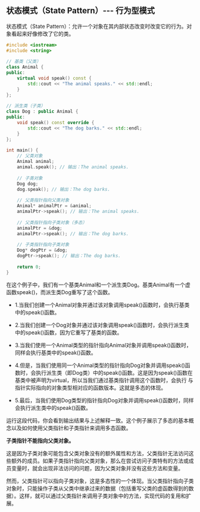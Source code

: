 ## 状态模式（State Pattern）--- 行为型模式



状态模式（State Pattern）：允许一个对象在其内部状态改变时改变它的行为。对象看起来好像修改了它的类。





```cpp
#include <iostream>  
#include <string>  
  
// 基类（父类）  
class Animal {  
public:  
    virtual void speak() const {  
        std::cout << "The animal speaks." << std::endl;  
    }  
};  
  
// 派生类（子类）  
class Dog : public Animal {  
public:  
    void speak() const override {  
        std::cout << "The dog barks." << std::endl;  
    }  
};  
  
int main() {  
    // 父类对象  
    Animal animal;  
    animal.speak(); // 输出：The animal speaks.  
  
    // 子类对象  
    Dog dog;  
    dog.speak(); // 输出：The dog barks.  
  
    // 父类指针指向父类对象  
    Animal* animalPtr = &animal;  
    animalPtr->speak(); // 输出：The animal speaks.  
  
    // 父类指针指向子类对象（多态）  
    animalPtr = &dog;  
    animalPtr->speak(); // 输出：The dog barks.  
  
    // 子类指针指向子类对象  
    Dog* dogPtr = &dog;  
    dogPtr->speak(); // 输出：The dog barks.  
  
    return 0;  
}
```

在这个例子中，我们有一个基类Animal和一个派生类Dog。基类Animal有一个虚函数speak()，而派生类Dog重写了这个函数。

 * 1.当我们创建一个Animal对象并通过该对象调用speak()函数时，会执行基类中的speak()函数。

 * 2.当我们创建一个Dog对象并通过该对象调用speak()函数时，会执行派生类中的speak()函数，因为它重写了基类的函数。

 * 3.当我们使用一个Animal类型的指针指向Animal对象并调用speak()函数时，同样会执行基类中的speak()函数。

 * 4.但是，当我们使用同一个Animal类型的指针指向Dog对象并调用speak()函数时，会执行派生类（即Dog类）中的speak()函数。这是因为speak()函数在基类中被声明为virtual，所以当我们通过基类指针调用这个函数时，会执行
  与指针实际指向的对象类型相对应的函数版本。这就是多态的体现。

 * 5.最后，当我们使用Dog类型的指针指向Dog对象并调用speak()函数时，同样会执行派生类中的speak()函数。

运行这段代码，你会看到输出结果与上述解释一致。这个例子展示了多态的基本概念以及如何使用父类指针和子类指针来调用多态函数。



**子类指针不能指向父类对象。**

这是因为子类对象可能包含父类对象没有的额外属性和方法，父类指针无法访问这些额外的成员。如果子类指针指向父类对象，那么在尝试访问子类特有的方法或成员变量时，就会出现非法访问的问题，因为父类对象并没有这些方法和变量。

然而，父类指针可以指向子类对象，这是多态性的一个体现。当父类指针指向子类对象时，只能操作子类从父类中继承过来的数据（包括重写父类的虚函数得到的数据）。这样，就可以通过父类指针来调用子类对象中的方法，实现代码的复用和扩展。
